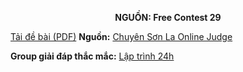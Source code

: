 **<center>NGUỒN: Free Contest 29</center>**

[Tải đề bài (PDF)](/statements/2178/kbase.pdf)
**Nguồn:** [Chuyên Sơn La Online Judge](http://csloj.ddns.net/)

**Group giải đáp thắc mắc:** [Lập trình 24h](https://www.facebook.com/groups/1386904321519984)